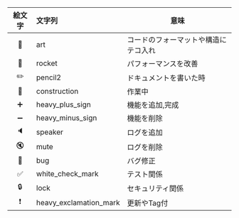 |絵文字|文字列|意味|
|:---:|:---|---|
|:art:|art|コードのフォーマットや構造にテコ入れ|
|:rocket:|rocket|パフォーマンスを改善|
|:pencil2:|pencil2|ドキュメントを書いた時|
|:construction:|construction|作業中|
|:heavy_plus_sign:|heavy_plus_sign|機能を追加,完成|
|:heavy_minus_sign:|heavy_minus_sign|機能を削除|
|:speaker:|speaker|ログを追加|
|:mute:|mute|ログを削除|
|:bug:|bug|バグ修正|
|:white_check_mark:|white_check_mark|テスト関係|
|:lock:|lock|セキュリティ関係|
|:heavy_exclamation_mark:|heavy_exclamation_mark|更新やTag付|